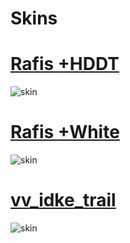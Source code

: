 # Skins
# [Rafis +HDDT](http://www.mediafire.com/file/xtrb2wzx993kgfc/Rafis%20+HDDT.osk)
![skin](https://i.gyazo.com/6dee8e15fce75d31e9eb353a29f9feae.jpg)
# [Rafis +White](https://www.mediafire.com/file/p2z2aa9z3nx8bjs/Rafis++White.osk/file) 
![skin](https://i.gyazo.com/94e636085024d2fefc8b5cb55ca27bcc.png)
# [vv_idke_trail](https://www.mediafire.com/file/5g81w12zq3w39kf/vv_idke_trail.osk/file)
![skin](https://i.gyazo.com/953ca834deb2ffa34bdc4814e09422c4.jpg)
